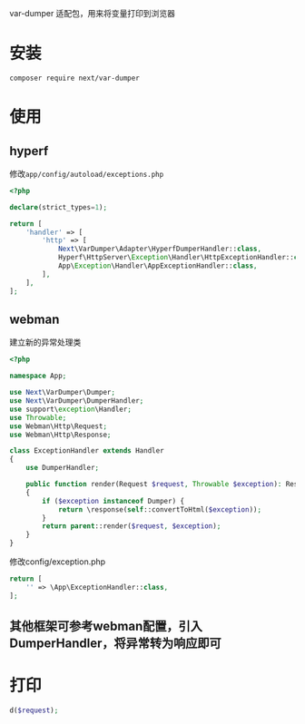 var-dumper 适配包，用来将变量打印到浏览器

# 安装

```shell
composer require next/var-dumper
```

# 使用

## hyperf

修改`app/config/autoload/exceptions.php`

```php
<?php

declare(strict_types=1);

return [
    'handler' => [
        'http' => [
            Next\VarDumper\Adapter\HyperfDumperHandler::class,
            Hyperf\HttpServer\Exception\Handler\HttpExceptionHandler::class,
            App\Exception\Handler\AppExceptionHandler::class,
        ],
    ],
];

```

## webman

建立新的异常处理类

```php
<?php

namespace App;

use Next\VarDumper\Dumper;
use Next\VarDumper\DumperHandler;
use support\exception\Handler;
use Throwable;
use Webman\Http\Request;
use Webman\Http\Response;

class ExceptionHandler extends Handler
{
    use DumperHandler;

    public function render(Request $request, Throwable $exception): Response
    {
        if ($exception instanceof Dumper) {
            return \response(self::convertToHtml($exception));
        }
        return parent::render($request, $exception);
    }
}

```

修改config/exception.php

```php
return [
    '' => \App\ExceptionHandler::class,
];
```

## 其他框架可参考webman配置，引入DumperHandler，将异常转为响应即可

# 打印

```php
d($request);
```
